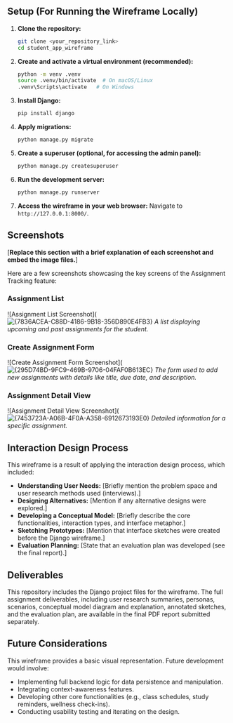 ## Setup (For Running the Wireframe Locally)

1.  **Clone the repository:**
    ```bash
    git clone <your_repository_link>
    cd student_app_wireframe
    ```
2.  **Create and activate a virtual environment (recommended):**
    ```bash
    python -m venv .venv
    source .venv/bin/activate  # On macOS/Linux
    .venv\Scripts\activate   # On Windows
    ```
3.  **Install Django:**
    ```bash
    pip install django
    ```
4.  **Apply migrations:**
    ```bash
    python manage.py migrate
    ```
5.  **Create a superuser (optional, for accessing the admin panel):**
    ```bash
    python manage.py createsuperuser
    ```
6.  **Run the development server:**
    ```bash
    python manage.py runserver
    ```
7.  **Access the wireframe in your web browser:** Navigate to `http://127.0.0.1:8000/`.

## Screenshots

[**Replace this section with a brief explanation of each screenshot and embed the image files.**]

Here are a few screenshots showcasing the key screens of the Assignment Tracking feature:

### Assignment List

![Assignment List Screenshot](![{7836ACEA-C88D-4186-9B18-356D890E4FB3}](https://github.com/user-attachments/assets/b3cee52e-cde7-4ad4-8fb0-bd7ea1d2e3e2)
*A list displaying upcoming and past assignments for the student.*

### Create Assignment Form

![Create Assignment Form Screenshot](![{295D74BD-9FC9-469B-9706-04FAF0B613EC}](https://github.com/user-attachments/assets/44fff247-8706-4685-83fd-93e7ab5957ef)
*The form used to add new assignments with details like title, due date, and description.*

### Assignment Detail View

![Assignment Detail View Screenshot](![{7453723A-A06B-4F0A-A358-6912673193E0}](https://github.com/user-attachments/assets/d509eded-a998-45f0-b3db-476c8364e2de)
*Detailed information for a specific assignment.*

## Interaction Design Process

This wireframe is a result of applying the interaction design process, which included:

* **Understanding User Needs:** [Briefly mention the problem space and user research methods used (interviews).]
* **Designing Alternatives:** [Mention if any alternative designs were explored.]
* **Developing a Conceptual Model:** [Briefly describe the core functionalities, interaction types, and interface metaphor.]
* **Sketching Prototypes:** [Mention that interface sketches were created before the Django wireframe.]
* **Evaluation Planning:** [State that an evaluation plan was developed (see the final report).]

## Deliverables

This repository includes the Django project files for the wireframe. The full assignment deliverables, including user research summaries, personas, scenarios, conceptual model diagram and explanation, annotated sketches, and the evaluation plan, are available in the final PDF report submitted separately.

## Future Considerations

This wireframe provides a basic visual representation. Future development would involve:

* Implementing full backend logic for data persistence and manipulation.
* Integrating context-awareness features.
* Developing other core functionalities (e.g., class schedules, study reminders, wellness check-ins).
* Conducting usability testing and iterating on the design.

